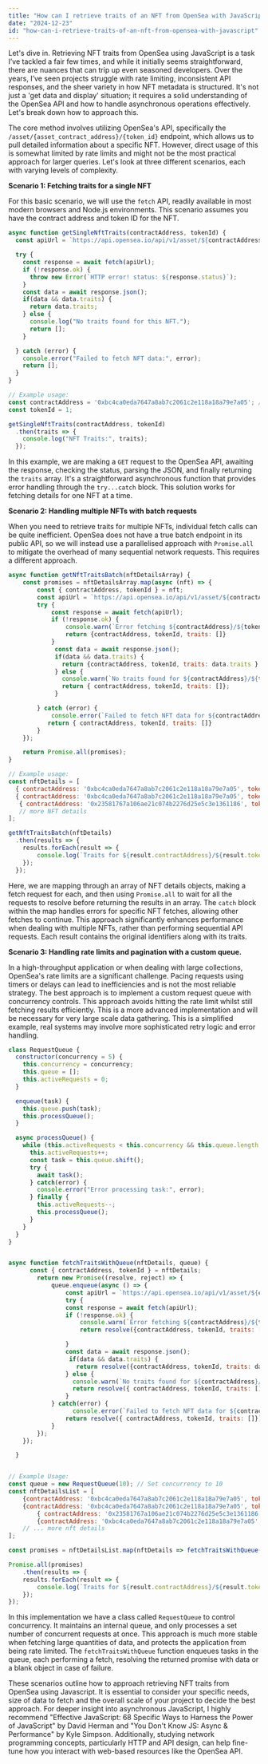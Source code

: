 ```yaml
---
title: "How can I retrieve traits of an NFT from OpenSea with JavaScript?"
date: "2024-12-23"
id: "how-can-i-retrieve-traits-of-an-nft-from-opensea-with-javascript"
---
```


Let's dive in. Retrieving NFT traits from OpenSea using JavaScript is a task I’ve tackled a fair few times, and while it initially seems straightforward, there are nuances that can trip up even seasoned developers. Over the years, I’ve seen projects struggle with rate limiting, inconsistent API responses, and the sheer variety in how NFT metadata is structured. It's not just a 'get data and display' situation; it requires a solid understanding of the OpenSea API and how to handle asynchronous operations effectively. Let's break down how to approach this.

The core method involves utilizing OpenSea's API, specifically the `/asset/{asset_contract_address}/{token_id}` endpoint, which allows us to pull detailed information about a specific NFT. However, direct usage of this is somewhat limited by rate limits and might not be the most practical approach for larger queries. Let's look at three different scenarios, each with varying levels of complexity.

**Scenario 1: Fetching traits for a single NFT**

For this basic scenario, we will use the `fetch` API, readily available in most modern browsers and Node.js environments. This scenario assumes you have the contract address and token ID for the NFT.

```javascript
async function getSingleNftTraits(contractAddress, tokenId) {
  const apiUrl = `https://api.opensea.io/api/v1/asset/${contractAddress}/${tokenId}`;

  try {
    const response = await fetch(apiUrl);
    if (!response.ok) {
      throw new Error(`HTTP error! status: ${response.status}`);
    }
    const data = await response.json();
    if(data && data.traits) {
      return data.traits;
    } else {
      console.log("No traits found for this NFT.");
      return [];
    }

  } catch (error) {
    console.error("Failed to fetch NFT data:", error);
    return [];
  }
}

// Example usage:
const contractAddress = '0xbc4ca0eda7647a8ab7c2061c2e118a18a79e7a05'; // Bored Ape Yacht Club
const tokenId = 1;

getSingleNftTraits(contractAddress, tokenId)
  .then(traits => {
    console.log("NFT Traits:", traits);
  });

```

In this example, we are making a `GET` request to the OpenSea API, awaiting the response, checking the status, parsing the JSON, and finally returning the `traits` array. It's a straightforward asynchronous function that provides error handling through the `try...catch` block. This solution works for fetching details for one NFT at a time.

**Scenario 2: Handling multiple NFTs with batch requests**

When you need to retrieve traits for multiple NFTs, individual fetch calls can be quite inefficient. OpenSea does not have a true batch endpoint in its public API, so we will instead use a parallelised approach with `Promise.all` to mitigate the overhead of many sequential network requests. This requires a different approach.

```javascript
async function getNftTraitsBatch(nftDetailsArray) {
    const promises = nftDetailsArray.map(async (nft) => {
        const { contractAddress, tokenId } = nft;
        const apiUrl = `https://api.opensea.io/api/v1/asset/${contractAddress}/${tokenId}`;
        try {
            const response = await fetch(apiUrl);
            if (!response.ok) {
                console.warn(`Error fetching ${contractAddress}/${tokenId}: ${response.status}`);
                return {contractAddress, tokenId, traits: []}
            }
             const data = await response.json();
             if(data && data.traits) {
               return {contractAddress, tokenId, traits: data.traits };
             } else {
               console.warn(`No traits found for ${contractAddress}/${tokenId}`);
               return { contractAddress, tokenId, traits: []};
             }

        } catch (error) {
            console.error(`Failed to fetch NFT data for ${contractAddress}/${tokenId}:`, error);
           return { contractAddress, tokenId, traits: []}
        }
    });

    return Promise.all(promises);
}

// Example usage:
const nftDetails = [
  { contractAddress: '0xbc4ca0eda7647a8ab7c2061c2e118a18a79e7a05', tokenId: 1 },
  { contractAddress: '0xbc4ca0eda7647a8ab7c2061c2e118a18a79e7a05', tokenId: 2 },
   { contractAddress: '0x23581767a106ae21c074b2276d25e5c3e1361186', tokenId: 10 }, //Azuki
   // more NFT details
];

getNftTraitsBatch(nftDetails)
  .then(results => {
    results.forEach(result => {
        console.log(`Traits for ${result.contractAddress}/${result.tokenId}:`, result.traits);
    });
  });
```

Here, we are mapping through an array of NFT details objects, making a fetch request for each, and then using `Promise.all` to wait for all the requests to resolve before returning the results in an array. The `catch` block within the map handles errors for specific NFT fetches, allowing other fetches to continue. This approach significantly enhances performance when dealing with multiple NFTs, rather than performing sequential API requests. Each result contains the original identifiers along with its traits.

**Scenario 3: Handling rate limits and pagination with a custom queue.**

In a high-throughput application or when dealing with large collections, OpenSea's rate limits are a significant challenge. Pacing requests using timers or delays can lead to inefficiencies and is not the most reliable strategy. The best approach is to implement a custom request queue with concurrency controls. This approach avoids hitting the rate limit whilst still fetching results efficiently. This is a more advanced implementation and will be necessary for very large scale data gathering. This is a simplified example, real systems may involve more sophisticated retry logic and error handling.

```javascript
class RequestQueue {
  constructor(concurrency = 5) {
    this.concurrency = concurrency;
    this.queue = [];
    this.activeRequests = 0;
  }

  enqueue(task) {
    this.queue.push(task);
    this.processQueue();
  }

  async processQueue() {
    while (this.activeRequests < this.concurrency && this.queue.length > 0) {
      this.activeRequests++;
      const task = this.queue.shift();
      try {
        await task();
      } catch(error) {
        console.error("Error processing task:", error);
      } finally {
        this.activeRequests--;
        this.processQueue();
      }
    }
  }
}


async function fetchTraitsWithQueue(nftDetails, queue) {
      const { contractAddress, tokenId } = nftDetails;
        return new Promise((resolve, reject) => {
            queue.enqueue(async () => {
                const apiUrl = `https://api.opensea.io/api/v1/asset/${contractAddress}/${tokenId}`;
                try {
                const response = await fetch(apiUrl);
                if (!response.ok) {
                    console.warn(`Error fetching ${contractAddress}/${tokenId}: ${response.status}`);
                    return resolve({contractAddress, tokenId, traits: []})

                }
                const data = await response.json();
                 if(data && data.traits) {
                   return resolve({contractAddress, tokenId, traits: data.traits });
                } else {
                  console.warn(`No traits found for ${contractAddress}/${tokenId}`);
                  return resolve({ contractAddress, tokenId, traits: []});
                }
            } catch(error) {
                  console.error(`Failed to fetch NFT data for ${contractAddress}/${tokenId}:`, error);
                return resolve({ contractAddress, tokenId, traits: []});
            }
        });
    });

  }


// Example Usage:
const queue = new RequestQueue(10); // Set concurrency to 10
const nftDetailsList = [
    {contractAddress: '0xbc4ca0eda7647a8ab7c2061c2e118a18a79e7a05', tokenId: 1},
    {contractAddress: '0xbc4ca0eda7647a8ab7c2061c2e118a18a79e7a05', tokenId: 2},
        { contractAddress: '0x23581767a106ae21c074b2276d25e5c3e1361186', tokenId: 10 }, //Azuki
        {contractAddress: '0xbc4ca0eda7647a8ab7c2061c2e118a18a79e7a05', tokenId: 3},
    // ... more nft details
];

const promises = nftDetailsList.map(nftDetails => fetchTraitsWithQueue(nftDetails, queue));

Promise.all(promises)
    .then(results => {
    results.forEach(result => {
        console.log(`Traits for ${result.contractAddress}/${result.tokenId}:`, result.traits);
    });
});


```

In this implementation we have a class called `RequestQueue` to control concurrency. It maintains an internal queue, and only processes a set number of concurrent requests at once. This approach is much more stable when fetching large quantities of data, and protects the application from being rate limited. The `fetchTraitsWithQueue` function enqueues tasks in the queue, each performing a fetch, resolving the returned promise with data or a blank object in case of failure.

These scenarios outline how to approach retrieving NFT traits from OpenSea using Javascript. It is essential to consider your specific needs, size of data to fetch and the overall scale of your project to decide the best approach. For deeper insight into asynchronous JavaScript, I highly recommend "Effective JavaScript: 68 Specific Ways to Harness the Power of JavaScript" by David Herman and "You Don't Know JS: Async & Performance" by Kyle Simpson. Additionally, studying network programming concepts, particularly HTTP and API design, can help fine-tune how you interact with web-based resources like the OpenSea API.
